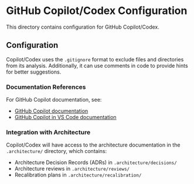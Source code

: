 # GitHub Copilot/Codex Configuration

This directory contains configuration for GitHub Copilot/Codex. 

## Configuration

Copilot/Codex uses the `.gitignore` format to exclude files and directories from its analysis. Additionally, it can use comments in code to provide hints for better suggestions.

### Documentation References

For GitHub Copilot documentation, see:
- [GitHub Copilot documentation](https://docs.github.com/en/copilot)
- [GitHub Copilot in VS Code documentation](https://docs.github.com/en/copilot/getting-started-with-github-copilot)

### Integration with Architecture

Copilot/Codex will have access to the architecture documentation in the `.architecture/` directory, which contains:

- Architecture Decision Records (ADRs) in `.architecture/decisions/`
- Architecture reviews in `.architecture/reviews/`
- Recalibration plans in `.architecture/recalibration/`